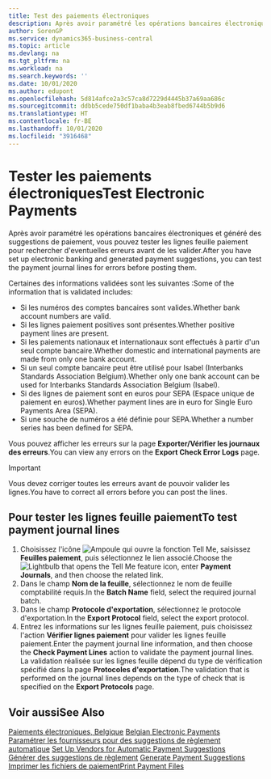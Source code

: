 ```yaml
---
title: Test des paiements électroniques
description: Après avoir paramétré les opérations bancaires électroniques et généré des suggestions de paiement, vous pouvez tester les lignes feuille paiement pour rechercher d'eventuelles erreurs avant de les valider.
author: SorenGP
ms.service: dynamics365-business-central
ms.topic: article
ms.devlang: na
ms.tgt_pltfrm: na
ms.workload: na
ms.search.keywords: ''
ms.date: 10/01/2020
ms.author: edupont
ms.openlocfilehash: 5d814afce2a3c57ca8d7229d4445b37a69aa686c
ms.sourcegitcommit: ddbb5cede750df1baba4b3eab8fbed6744b5b9d6
ms.translationtype: HT
ms.contentlocale: fr-BE
ms.lasthandoff: 10/01/2020
ms.locfileid: "3916468"
---
```

# <a name="test-electronic-payments"></a><span data-ttu-id="0f07d-103">Tester les paiements électroniques</span><span class="sxs-lookup"><span data-stu-id="0f07d-103">Test Electronic Payments</span></span>
<span data-ttu-id="0f07d-104">Après avoir paramétré les opérations bancaires électroniques et généré des suggestions de paiement, vous pouvez tester les lignes feuille paiement pour rechercher d'eventuelles erreurs avant de les valider.</span><span class="sxs-lookup"><span data-stu-id="0f07d-104">After you have set up electronic banking and generated payment suggestions, you can test the payment journal lines for errors before posting them.</span></span>  

<span data-ttu-id="0f07d-105">Certaines des informations validées sont les suivantes :</span><span class="sxs-lookup"><span data-stu-id="0f07d-105">Some of the information that is validated includes:</span></span>  

- <span data-ttu-id="0f07d-106">Si les numéros des comptes bancaires sont valides.</span><span class="sxs-lookup"><span data-stu-id="0f07d-106">Whether bank account numbers are valid.</span></span>  
- <span data-ttu-id="0f07d-107">Si les lignes paiement positives sont présentes.</span><span class="sxs-lookup"><span data-stu-id="0f07d-107">Whether positive payment lines are present.</span></span>  
- <span data-ttu-id="0f07d-108">Si les paiements nationaux et internationaux sont effectués à partir d'un seul compte bancaire.</span><span class="sxs-lookup"><span data-stu-id="0f07d-108">Whether domestic and international payments are made from only one bank account.</span></span>  
- <span data-ttu-id="0f07d-109">Si un seul compte bancaire peut être utilisé pour Isabel (Interbanks Standards Association Belgium).</span><span class="sxs-lookup"><span data-stu-id="0f07d-109">Whether only one bank account can be used for Interbanks Standards Association Belgium (Isabel).</span></span>  
- <span data-ttu-id="0f07d-110">Si des lignes de paiement sont en euros pour SEPA (Espace unique de paiement en euros).</span><span class="sxs-lookup"><span data-stu-id="0f07d-110">Whether payment lines are in euro for Single Euro Payments Area (SEPA).</span></span>  
- <span data-ttu-id="0f07d-111">Si une souche de numéros a été définie pour SEPA.</span><span class="sxs-lookup"><span data-stu-id="0f07d-111">Whether a number series has been defined for SEPA.</span></span>  

<span data-ttu-id="0f07d-112">Vous pouvez afficher les erreurs sur la page **Exporter/Vérifier les journaux des erreurs**.</span><span class="sxs-lookup"><span data-stu-id="0f07d-112">You can view any errors on the **Export Check Error Logs** page.</span></span>  

> [!IMPORTANT]  
>  <span data-ttu-id="0f07d-113">Vous devez corriger toutes les erreurs avant de pouvoir valider les lignes.</span><span class="sxs-lookup"><span data-stu-id="0f07d-113">You have to correct all errors before you can post the lines.</span></span>  

## <a name="to-test-payment-journal-lines"></a><span data-ttu-id="0f07d-114">Pour tester les lignes feuille paiement</span><span class="sxs-lookup"><span data-stu-id="0f07d-114">To test payment journal lines</span></span>  

1.  <span data-ttu-id="0f07d-115">Choisissez l'icône ![Ampoule qui ouvre la fonction Tell Me](../../media/ui-search/search_small.png "Dites-moi ce que vous voulez faire"), saisissez **Feuilles paiement**, puis sélectionnez le lien associé.</span><span class="sxs-lookup"><span data-stu-id="0f07d-115">Choose the ![Lightbulb that opens the Tell Me feature](../../media/ui-search/search_small.png "Tell me what you want to do") icon, enter **Payment Journals**, and then choose the related link.</span></span>  
2.  <span data-ttu-id="0f07d-116">Dans le champ **Nom de la feuille**, sélectionnez le nom de feuille comptabilité requis.</span><span class="sxs-lookup"><span data-stu-id="0f07d-116">In the **Batch Name** field, select the required journal batch.</span></span>  
3.  <span data-ttu-id="0f07d-117">Dans le champ **Protocole d'exportation**, sélectionnez le protocole d'exportation.</span><span class="sxs-lookup"><span data-stu-id="0f07d-117">In the **Export Protocol** field, select the export protocol.</span></span>  
4.  <span data-ttu-id="0f07d-118">Entrez les informations sur les lignes feuille paiement, puis choisissez l'action **Vérifier lignes paiement** pour valider les lignes feuille paiement.</span><span class="sxs-lookup"><span data-stu-id="0f07d-118">Enter the payment journal line information, and then choose the **Check Payment Lines** action to validate the payment journal lines.</span></span> <span data-ttu-id="0f07d-119">La validation réalisée sur les lignes feuille dépend du type de vérification spécifié dans la page **Protocoles d'exportation**.</span><span class="sxs-lookup"><span data-stu-id="0f07d-119">The validation that is performed on the journal lines depends on the type of check that is specified on the **Export Protocols** page.</span></span>  

## <a name="see-also"></a><span data-ttu-id="0f07d-120">Voir aussi</span><span class="sxs-lookup"><span data-stu-id="0f07d-120">See Also</span></span>  
 <span data-ttu-id="0f07d-121">[Paiements électroniques, Belgique](belgian-electronic-payments.md) </span><span class="sxs-lookup"><span data-stu-id="0f07d-121">[Belgian Electronic Payments](belgian-electronic-payments.md) </span></span>  
 <span data-ttu-id="0f07d-122">[Paramétrer les fournisseurs pour des suggestions de règlement automatique](how-to-set-up-vendors-for-automatic-payment-suggestions.md) </span><span class="sxs-lookup"><span data-stu-id="0f07d-122">[Set Up Vendors for Automatic Payment Suggestions](how-to-set-up-vendors-for-automatic-payment-suggestions.md) </span></span>  
 <span data-ttu-id="0f07d-123">[Générer des suggestions de règlement](how-to-generate-payment-suggestions.md) </span><span class="sxs-lookup"><span data-stu-id="0f07d-123">[Generate Payment Suggestions](how-to-generate-payment-suggestions.md) </span></span>  
 [<span data-ttu-id="0f07d-124">Imprimer les fichiers de paiement</span><span class="sxs-lookup"><span data-stu-id="0f07d-124">Print Payment Files</span></span>](how-to-print-payment-files.md)
